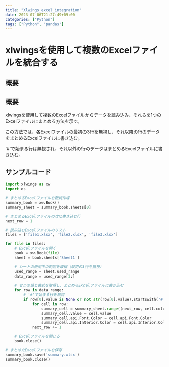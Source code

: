 ```yaml
---
title: "Xlwings_excel_integration"
date: 2023-07-06T21:27:49+09:00
categories: ["Python"]
tags: ["Python", "pandas"]
---
```

# xlwingsを使用して複数のExcelファイルを統合する
## 概要

## 概要
xlwingsを使用して複数のExcelファイルからデータを読み込み、それらを1つのExcelファイルにまとめる方法を示す。

この方法では、各Excelファイルの最初の3行を無視し、それ以降の行のデータをまとめるExcelファイルに書き込む。

'#'で始まる行は無視され、それ以外の行のデータはまとめるExcelファイルに書き込む。

## サンプルコード
```python
import xlwings as xw
import os

# まとめるExcelファイルを新規作成
summary_book = xw.Book()
summary_sheet = summary_book.sheets[0]

# まとめるExcelファイルの次に書き込む行
next_row = 1

# 読み込むExcelファイルのリスト
files = ['file1.xlsx', 'file2.xlsx', 'file3.xlsx']

for file in files:
    # Excelファイルを開く
    book = xw.Book(file)
    sheet = book.sheets['Sheet1']

    # シートの使用中の範囲を取得（最初の3行を無視）
    used_range = sheet.used_range
    data_range = used_range[3:]

    # セルの値と書式を取得し、まとめるExcelファイルに書き込む
    for row in data_range:
        # '#'で始まる行を無視
        if row[0].value is None or not str(row[0].value).startswith('#'):
            for cell in row:
                summary_cell = summary_sheet.range((next_row, cell.column))
                summary_cell.value = cell.value
                summary_cell.api.Font.Color = cell.api.Font.Color
                summary_cell.api.Interior.Color = cell.api.Interior.Color
            next_row += 1

    # Excelファイルを閉じる
    book.close()

# まとめたExcelファイルを保存
summary_book.save('summary.xlsx')
summary_book.close()
```